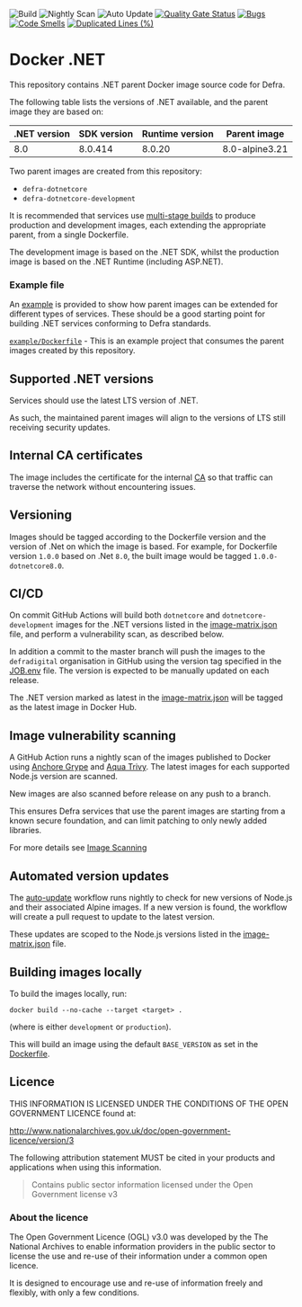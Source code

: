 ![Build](https://github.com/defra/defra-docker-dotnetcore/actions/workflows/build-scan-push.yml/badge.svg)
![Nightly Scan](https://github.com/defra/defra-docker-dotnetcore/actions/workflows/nightly-scan.yml/badge.svg)
![Auto Update](https://github.com/defra/defra-docker-dotnetcore/actions/workflows/auto-update.yml/badge.svg)
[![Quality Gate Status](https://sonarcloud.io/api/project_badges/measure?project=DEFRA_defra-docker-dotnetcore&metric=alert_status)](https://sonarcloud.io/summary/new_code?id=DEFRA_defra-docker-dotnetcore)
[![Bugs](https://sonarcloud.io/api/project_badges/measure?project=DEFRA_defra-docker-dotnetcore&metric=bugs)](https://sonarcloud.io/summary/new_code?id=DEFRA_defra-docker-dotnetcore)
[![Code Smells](https://sonarcloud.io/api/project_badges/measure?project=DEFRA_defra-docker-dotnetcore&metric=code_smells)](https://sonarcloud.io/summary/new_code?id=DEFRA_defra-docker-dotnetcore)
[![Duplicated Lines (%)](https://sonarcloud.io/api/project_badges/measure?project=DEFRA_defra-docker-dotnetcore&metric=duplicated_lines_density)](https://sonarcloud.io/summary/new_code?id=DEFRA_defra-docker-dotnetcore)

# Docker .NET

This repository contains .NET parent Docker image source code for Defra.

The following table lists the versions of .NET available, and the parent image they are based on:

| .NET version | SDK version | Runtime version | Parent image   |
| ------------ |-------------|---------------- | -------------- |
| 8.0          | 8.0.414     | 8.0.20          | 8.0-alpine3.21 |

Two parent images are created from this repository:

- `defra-dotnetcore`
- `defra-dotnetcore-development`

It is recommended that services use [multi-stage builds](https://docs.docker.com/develop/develop-images/multistage-build) to produce production and development images, each extending the appropriate parent, from a single Dockerfile.

The development image is based on the .NET SDK, whilst the production image is based on the .NET Runtime (including ASP.NET).

### Example file

An [example](./example) is provided to show how parent images can be extended for different types of services. These should be a good starting point for building .NET services conforming to Defra standards.

[`example/Dockerfile`](example/Dockerfile) - This is an example project that consumes the parent images created by this repository.

## Supported .NET versions

Services should use the latest LTS version of .NET.

As such, the maintained parent images will align to the versions of LTS still receiving security updates.

## Internal CA certificates

The image includes the certificate for the internal [CA](https://en.wikipedia.org/wiki/Certificate_authority) so that traffic can traverse the network without encountering issues.

## Versioning

Images should be tagged according to the Dockerfile version and the version of .Net on which the image is based. For example, for Dockerfile version `1.0.0` based on .Net `8.0`, the built image would be tagged `1.0.0-dotnetcore8.0`.

## CI/CD

On commit GitHub Actions will build both `dotnetcore` and `dotnetcore-development` images for the .NET versions listed in the [image-matrix.json](image-matrix.json) file, and perform a vulnerability scan, as described below. 

In addition a commit to the master branch will push the images to the `defradigital` organisation in GitHub using the version tag specified in the [JOB.env](JOB.env) file. The version is expected to be manually updated on each release.

The .NET version marked as latest in the [image-matrix.json](image-matrix.json) will be tagged as the latest image in Docker Hub.

## Image vulnerability scanning

A GitHub Action runs a nightly scan of the images published to Docker using [Anchore Grype](https://github.com/anchore/grype/) and [Aqua Trivy](https://www.aquasec.com/products/trivy/). The latest images for each supported Node.js version are scanned.

New images are also scanned before release on any push to a branch.

This ensures Defra services that use the parent images are starting from a known secure foundation, and can limit patching to only newly added libraries.

For more details see [Image Scanning](IMAGE_SCANNING.md)

## Automated version updates

The [auto-update](/.github/workflows/auto-update.yml) workflow runs nightly to check for new versions of Node.js and their associated Alpine images. If a new version is found, the workflow will create a pull request to update to the latest version.

These updates are scoped to the Node.js versions listed in the [image-matrix.json](image-matrix.json) file.

## Building images locally

To build the images locally, run:
```
docker build --no-cache --target <target> .
```
(where <target> is either `development` or `production`).

This will build an image using the default `BASE_VERSION` as set in the [Dockerfile](Dockerfile).

## Licence

THIS INFORMATION IS LICENSED UNDER THE CONDITIONS OF THE OPEN GOVERNMENT LICENCE found at:

<http://www.nationalarchives.gov.uk/doc/open-government-licence/version/3>

The following attribution statement MUST be cited in your products and applications when using this information.

> Contains public sector information licensed under the Open Government license v3

### About the licence

The Open Government Licence (OGL) v3.0 was developed by the The National Archives to enable information providers in the public sector to license the use and re-use of their information under a common open licence.

It is designed to encourage use and re-use of information freely and flexibly, with only a few conditions.
